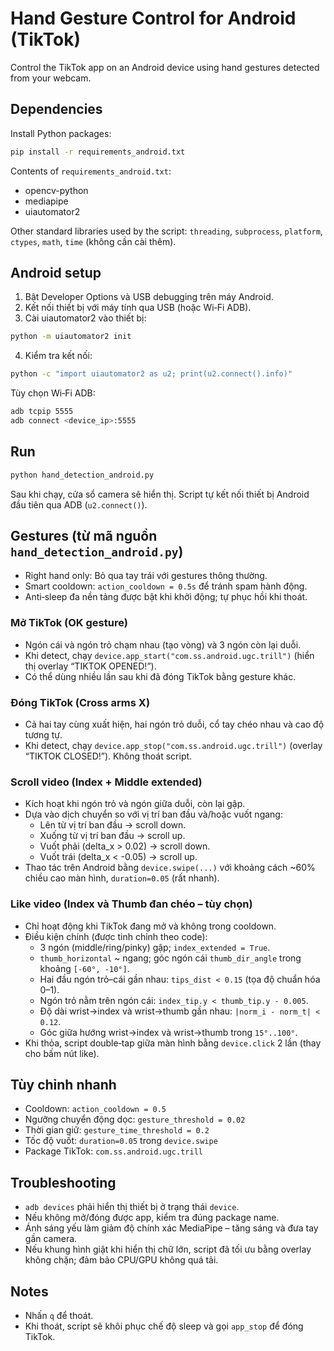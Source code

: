 # Hand Gesture Control for Android (TikTok)

Control the TikTok app on an Android device using hand gestures detected from your webcam.

## Dependencies

Install Python packages:

```bash
pip install -r requirements_android.txt
```

Contents of `requirements_android.txt`:

- opencv-python
- mediapipe
- uiautomator2

Other standard libraries used by the script: `threading`, `subprocess`, `platform`, `ctypes`, `math`, `time` (không cần cài thêm).

## Android setup

1) Bật Developer Options và USB debugging trên máy Android.
2) Kết nối thiết bị với máy tính qua USB (hoặc Wi‑Fi ADB).
3) Cài uiautomator2 vào thiết bị:

```bash
python -m uiautomator2 init
```

4) Kiểm tra kết nối:

```bash
python -c "import uiautomator2 as u2; print(u2.connect().info)"
```

Tùy chọn Wi‑Fi ADB:

```bash
adb tcpip 5555
adb connect <device_ip>:5555
```

## Run

```bash
python hand_detection_android.py
```

Sau khi chạy, cửa sổ camera sẽ hiển thị. Script tự kết nối thiết bị Android đầu tiên qua ADB (`u2.connect()`).

## Gestures (từ mã nguồn `hand_detection_android.py`)

- Right hand only: Bỏ qua tay trái với gestures thông thường.
- Smart cooldown: `action_cooldown = 0.5s` để tránh spam hành động.
- Anti‑sleep đa nền tảng được bật khi khởi động; tự phục hồi khi thoát.

### Mở TikTok (OK gesture)

- Ngón cái và ngón trỏ chạm nhau (tạo vòng) và 3 ngón còn lại duỗi.
- Khi detect, chạy `device.app_start("com.ss.android.ugc.trill")` (hiển thị overlay “TIKTOK OPENED!”).
- Có thể dùng nhiều lần sau khi đã đóng TikTok bằng gesture khác.

### Đóng TikTok (Cross arms X)

- Cả hai tay cùng xuất hiện, hai ngón trỏ duỗi, cổ tay chéo nhau và cao độ tương tự.
- Khi detect, chạy `device.app_stop("com.ss.android.ugc.trill")` (overlay “TIKTOK CLOSED!”). Không thoát script.

### Scroll video (Index + Middle extended)

- Kích hoạt khi ngón trỏ và ngón giữa duỗi, còn lại gập.
- Dựa vào dịch chuyển so với vị trí ban đầu và/hoặc vuốt ngang:
  - Lên từ vị trí ban đầu → scroll down.
  - Xuống từ vị trí ban đầu → scroll up.
  - Vuốt phải (delta_x > 0.02) → scroll down.
  - Vuốt trái (delta_x < -0.05) → scroll up.
- Thao tác trên Android bằng `device.swipe(...)` với khoảng cách ~60% chiều cao màn hình, `duration=0.05` (rất nhanh).

### Like video (Index và Thumb đan chéo – tùy chọn)

- Chỉ hoạt động khi TikTok đang mở và không trong cooldown.
- Điều kiện chính (được tinh chỉnh theo code):
  - 3 ngón (middle/ring/pinky) gập; `index_extended = True`.
  - `thumb_horizontal` ~ ngang; góc ngón cái `thumb_dir_angle` trong khoảng `[-60°, -10°]`.
  - Hai đầu ngón trỏ–cái gần nhau: `tips_dist < 0.15` (tọa độ chuẩn hóa 0–1).
  - Ngón trỏ nằm trên ngón cái: `index_tip.y < thumb_tip.y - 0.005`.
  - Độ dài wrist→index và wrist→thumb gần nhau: `|norm_i - norm_t| < 0.12`.
  - Góc giữa hướng wrist→index và wrist→thumb trong `15°..100°`.
- Khi thỏa, script double‑tap giữa màn hình bằng `device.click` 2 lần (thay cho bấm nút like).

## Tùy chỉnh nhanh

- Cooldown: `action_cooldown = 0.5`
- Ngưỡng chuyển động dọc: `gesture_threshold = 0.02`
- Thời gian giữ: `gesture_time_threshold = 0.2`
- Tốc độ vuốt: `duration=0.05` trong `device.swipe`
- Package TikTok: `com.ss.android.ugc.trill`

## Troubleshooting

- `adb devices` phải hiển thị thiết bị ở trạng thái `device`.
- Nếu không mở/đóng được app, kiểm tra đúng package name.
- Ánh sáng yếu làm giảm độ chính xác MediaPipe – tăng sáng và đưa tay gần camera.
- Nếu khung hình giật khi hiển thị chữ lớn, script đã tối ưu bằng overlay không chặn; đảm bảo CPU/GPU không quá tải.

## Notes

- Nhấn `q` để thoát.
- Khi thoát, script sẽ khôi phục chế độ sleep và gọi `app_stop` để đóng TikTok.
